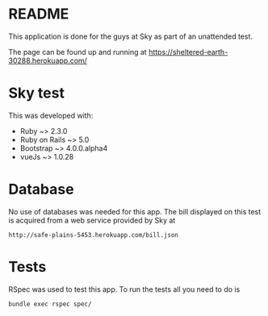 # README

This application is done for the guys at Sky as part of an unattended test.

The page can be found up and running at https://sheltered-earth-30288.herokuapp.com/

# Sky test

This was developed with:

* Ruby ~> 2.3.0
* Ruby on Rails ~> 5.0
* Bootstrap ~> 4.0.0.alpha4
* vueJs ~> 1.0.28

# Database

No use of databases was needed for this app. The bill displayed on this test is acquired from a web service provided by Sky at 

```
http://safe-plains-5453.herokuapp.com/bill.json
```
# Tests

RSpec was used to test this app. To run the tests all you need to do is 

```
bundle exec rspec spec/
```
